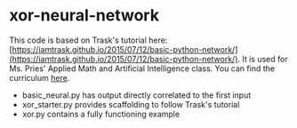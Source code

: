 # xor-neural-network

This code is based on Trask's tutorial here: [https://iamtrask.github.io/2015/07/12/basic-python-network/](https://iamtrask.github.io/2015/07/12/basic-python-network/). It is used for Ms. Pries' Applied Math and Artificial Intelligence class. You can find the curriculum [here](https://github.com/MsPries/AI-curriculum).

- basic_neural.py has output directly correlated to the first input
- xor_starter.py provides scaffolding to follow Trask's tutorial
- xor.py contains a fully functioning example
